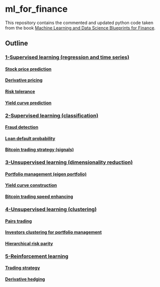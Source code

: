 # ml_for_finance
This repository contains the commented and updated python code taken from the book [Machine Learning and Data Science Blueprints for Finance](https://amzn.to/4a4sVKA).

## Outline

### [1-Supervised learning (regression and time series)](https://github.com/alecontuIT/ml_for_finance/tree/main/supervised%20learning%20(regression%20and%20time%20series))
#### [Stock price prediction](https://github.com/alecontuIT/ml_for_finance/blob/main/supervised%20learning%20(regression%20and%20time%20series)/1_stock_price_prediction.ipynb)
#### [Derivative pricing](https://github.com/alecontuIT/ml_for_finance/blob/main/supervised%20learning%20(regression%20and%20time%20series)/2_derivative_pricing.ipynb)
#### [Risk tolerance](https://github.com/alecontuIT/ml_for_finance/blob/main/supervised%20learning%20(regression%20and%20time%20series)/3_risk_tolerance.ipynb)
#### [Yield curve prediction](https://github.com/alecontuIT/ml_for_finance/blob/main/supervised%20learning%20(regression%20and%20time%20series)/4_yield_curve_prediction.ipynb)


### [2-Supervised learning (classification)](https://github.com/alecontuIT/ml_for_finance/tree/main/supervised%20learning%20(classification))
#### [Fraud detection](https://github.com/alecontuIT/ml_for_finance/blob/main/supervised%20learning%20(classification)/1_fraud_detection.ipynb)
#### [Loan default probability](https://github.com/alecontuIT/ml_for_finance/blob/main/supervised%20learning%20(classification)/2_Loan_default_probability.ipynb)
#### [Bitcoin trading strategy (signals)](https://github.com/alecontuIT/ml_for_finance/blob/main/supervised%20learning%20(classification)/3_Bitcoin_trading_strategy.ipynb)


### [3-Unsupervised learning (dimensionality reduction)](https://github.com/alecontuIT/ml_for_finance/tree/main/unsupervised%20learning%20(dimensionality%20reduction))
#### [Portfolio management (eigen portfolio)](https://github.com/alecontuIT/ml_for_finance/blob/main/unsupervised%20learning%20(dimensionality%20reduction)/1_portfolio_management.ipynb)
#### [Yield curve construction](https://github.com/alecontuIT/ml_for_finance/blob/main/unsupervised%20learning%20(dimensionality%20reduction)/2_yield_curve_construction.ipynb)
#### [Bitcoin trading speed enhancing](https://github.com/alecontuIT/ml_for_finance/blob/main/unsupervised%20learning%20(dimensionality%20reduction)/3_bitcoin_trading_enhance_speed_accuracy.ipynb)

### [4-Unsupervised learning (clustering)](https://github.com/alecontuIT/ml_for_finance/tree/main/unsupervised%20learning%20(clustering))
#### [Pairs trading](https://github.com/alecontuIT/ml_for_finance/blob/main/unsupervised%20learning%20(clustering)/1_pairs_trading.ipynb)
#### [Investors clustering for portfolio management](https://github.com/alecontuIT/ml_for_finance/blob/main/unsupervised%20learning%20(clustering)/2_portfolio_management_investor_clustering.ipynb)
#### [Hierarchical risk parity](https://github.com/alecontuIT/ml_for_finance/blob/main/unsupervised%20learning%20(clustering)/3_hierarchical_risk_parity.ipynb)

### [5-Reinforcement learning](https://github.com/alecontuIT/ml_for_finance/tree/main/reinforcement%20learning)
#### [Trading strategy](https://github.com/alecontuIT/ml_for_finance/blob/main/reinforcement%20learning/1_trading_strategy.ipynb)
#### [Derivative hedging](https://github.com/alecontuIT/ml_for_finance/blob/main/reinforcement%20learning/2_derivative_hedging.ipynb)
